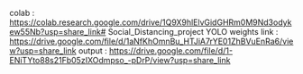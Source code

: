 colab : https://colab.research.google.com/drive/1Q9X9hlElvGidGHRm0M9Nd3odykew55Nb?usp=share_link# Social_Distancing_project
YOLO weights link : https://drive.google.com/file/d/1aNfKhOmnBu_HTJiA7rYE01ZhBVuEnRa6/view?usp=share_link
output : https://drive.google.com/file/d/1-ENiTYto88s21Fb05zIXOdmpso_-pDrP/view?usp=share_link
